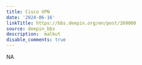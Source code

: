 ```yaml
---
title: Cisco VPN
date: '2024-06-16'
linkTitle: https://bbs.deepin.org/en/post/269000
source: deepin_bbs
description:  malkut 
disable_comments: true
---
```

NA
